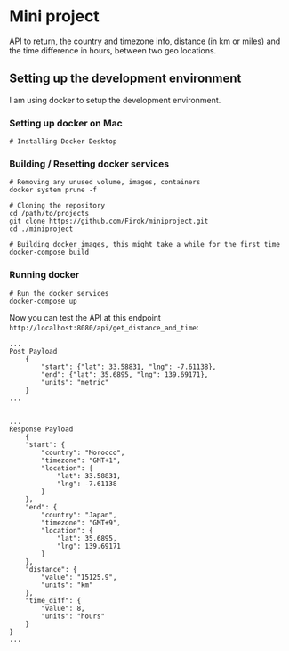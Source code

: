 # Mini project 
API to return, the country and timezone info, distance (in km or miles) and the time difference in hours, between two geo locations.
 
 ## Setting up the development environment
I am using docker to setup the development environment.

### Setting up docker on Mac
```
# Installing Docker Desktop
```

### Building / Resetting docker services
```
# Removing any unused volume, images, containers
docker system prune -f

# Cloning the repository
cd /path/to/projects
git clone https://github.com/Firok/miniproject.git
cd ./miniproject

# Building docker images, this might take a while for the first time
docker-compose build
```

### Running docker
```
# Run the docker services
docker-compose up
```

Now you can test the API at this endpoint `http://localhost:8080/api/get_distance_and_time`:
```
...
Post Payload
    {
   		"start": {"lat": 33.58831, "lng": -7.61138},
   		"end": {"lat": 35.6895, "lng": 139.69171},
   		"units": "metric"
   	}
...


...
Response Payload
    {
    "start": {
        "country": "Morocco",
        "timezone": "GMT+1",
        "location": {
            "lat": 33.58831,
            "lng": -7.61138
        }
    },
    "end": {
        "country": "Japan",
        "timezone": "GMT+9",
        "location": {
            "lat": 35.6895,
            "lng": 139.69171
        }
    },
    "distance": {
        "value": "15125.9",
        "units": "km"
    },
    "time_diff": {
        "value": 8,
        "units": "hours"
    }
}
...
```